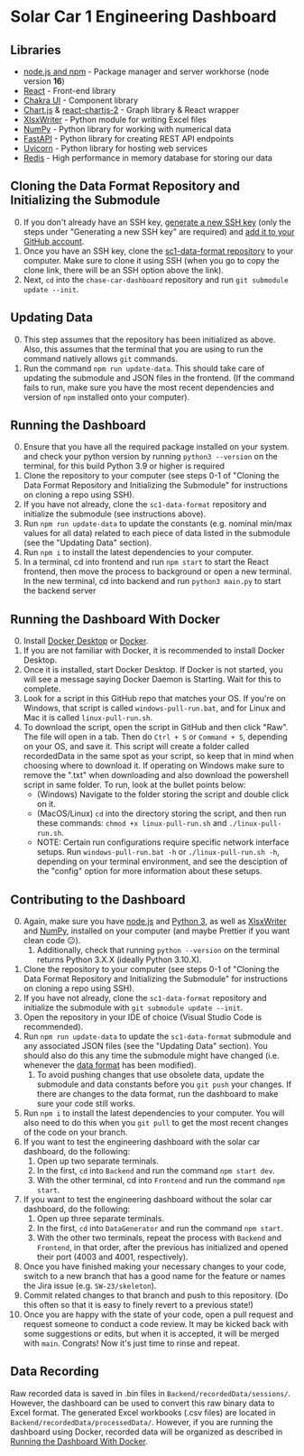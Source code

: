 # Solar Car 1 Engineering Dashboard

## Libraries

- [node.js and npm](https://nodejs.org/en/) - Package manager and server workhorse (node version **16**)
- [React](https://reactjs.org/) - Front-end library
- [Chakra UI](https://chakra-ui.com/) - Component library
- [Chart.js](https://www.chartjs.org/) & [react-chartjs-2](https://www.npmjs.com/package/react-chartjs-2) - Graph library & React wrapper
- [XlsxWriter](https://pypi.org/project/XlsxWriter/) - Python module for writing Excel files
- [NumPy](https://numpy.org/) - Python library for working with numerical data
- [FastAPI](https://fastapi.tiangolo.com) - Python library for creating REST API endpoints
- [Uvicorn](https://www.uvicorn.org) - Python library for hosting web services
- [Redis](https://redis.io/docs/clients/python/) - High performance in memory database for storing our data

## Cloning the Data Format Repository and Initializing the Submodule

0. If you don't already have an SSH key, [generate a new SSH key](https://docs.github.com/en/authentication/connecting-to-github-with-ssh/generating-a-new-ssh-key-and-adding-it-to-the-ssh-agent) (only the steps under "Generating a new SSH key" are required) and [add it to your GitHub account](https://docs.github.com/en/authentication/connecting-to-github-with-ssh/adding-a-new-ssh-key-to-your-github-account).
1. Once you have an SSH key, clone the [sc1-data-format repository](https://github.com/badgerloop-software/sc1-data-format) to your computer. Make sure to clone it using SSH (when you go to copy the clone link, there will be an SSH option above the link).
2. Next, `cd` into the `chase-car-dashboard` repository and run `git submodule update --init`.

## Updating Data

0. This step assumes that the repository has been initialized as above. Also, this assumes that the terminal that you are using to run the command natively allows `git` commands.
1. Run the command `npm run update-data`. This should take care of updating the submodule and JSON files in the frontend. (If the command fails to run, make sure you have the most recent dependencies and version of `npm` installed onto your computer).

## Running the Dashboard

0. Ensure that you have all the required package installed on your system. and check your python version by running `python3 --version` on the terminal, for this build Python 3.9 or higher is required
1. Clone the repository to your computer (see steps 0-1 of "Cloning the Data Format Repository and Initializing the Submodule" for instructions on cloning a repo using SSH).
2. If you have not already, clone the `sc1-data-format` repository and initialize the submodule (see instructions above).
3. Run `npm run update-data` to update the constants (e.g. nominal min/max values for all data) related to each piece of data listed in the submodule (see the "Updating Data" section).
4. Run `npm i` to install the latest dependencies to your computer.
5. In a terminal, cd into frontend and run `npm start` to start the React frontend, then move the process to background or open a new terminal. In the new terminal, cd into backend and run `python3 main.py` to start the backend server

## Running the Dashboard With Docker

0. Install [Docker Desktop](https://docs.docker.com/get-docker/) or [Docker](https://docs.docker.com/engine/install/). 
1. If you are not familiar with Docker, it is recommended to install Docker Desktop.
2. Once it is installed, start Docker Desktop. If Docker is not started, you will see a message saying Docker Daemon is Starting. Wait for this to complete.
3. Look for a script in this GitHub repo that matches your OS. If you're on Windows, that script is called `windows-pull-run.bat`, and for Linux and Mac it is called `linux-pull-run.sh`.
4. To download the script, open the script in GitHub and then click "Raw". The file will open in a tab. Then do `Ctrl + S` or `Command + S`, depending on your OS, and save it. This script will create a folder called recordedData in the same spot as your script, so keep that in mind when choosing where to download it. If operating on Windows make sure to remove the ".txt" when downloading and also download the powershell script in same folder. To run, look at the bullet points below:
   - (Windows) Navigate to the folder storing the script and double click on it. 
   - (MacOS/Linux) `cd` into the directory storing the script, and then run these commands: `chmod +x linux-pull-run.sh` and `./linux-pull-run.sh`.
   - NOTE: Certain run configurations require specific network interface setups. Run `windows-pull-run.bat -h` or `./linux-pull-run.sh -h`, depending on your terminal environment, and see the desciption of the "config" option for more information about these setups.

## Contributing to the Dashboard

0. Again, make sure you have [node.js](https://nodejs.org/en/download/) and [Python 3](https://www.python.org/downloads/release/python-3104/), as well as [XlsxWriter](https://xlsxwriter.readthedocs.io/getting_started.html) and [NumPy](https://numpy.org/install/), installed on your computer (and maybe Prettier if you want clean code :neutral_face:).
   1. Additionally, check that running `python --version` on the terminal returns Python 3.X.X (ideally Python 3.10.X).
1. Clone the repository to your computer (see steps 0-1 of "Cloning the Data Format Repository and Initializing the Submodule" for instructions on cloning a repo using SSH).
2. If you have not already, clone the `sc1-data-format` repository and initialize the submodule with `git submodule update --init`.
3. Open the repository in your IDE of choice (Visual Studio Code is recommended).
4. Run `npm run update-data` to update the `sc1-data-format` submodule and any associated JSON files (see the "Updating Data" section). You should also do this any time the submodule might have changed (i.e. whenever the [data format](https://github.com/badgerloop-software/sc1-data-format/blob/main/format.json) has been modified).
   1. To avoid pushing changes that use obsolete data, update the submodule and data constants before you `git push` your changes. If there are changes to the data format, run the dashboard to make sure your code still works.
5. Run `npm i` to install the latest dependencies to your computer. You will also need to do this when you `git pull` to get the most recent changes of the code on your branch.
6. If you want to test the engineering dashboard with the solar car dashboard, do the following:
   1. Open up two separate terminals.
   2. In the first, `cd` into `Backend` and run the command `npm start dev`.
   3. With the other terminal, cd into `Frontend` and run the command `npm start`.
7. If you want to test the engineering dashboard without the solar car dashboard, do the following:
   1. Open up three separate terminals.
   2. In the first, `cd` into `DataGenerator` and run the command `npm start`.
   3. With the other two terminals, repeat the process with `Backend` and `Frontend`, in that order, after the previous has initialized and opened their port (4003 and 4001, respectively).
8. Once you have finished making your necessary changes to your code, switch to a new branch that has a good name for the feature or names the Jira issue (e.g. `SW-23/skeleton`).
9. Commit related changes to that branch and push to this repository. (Do this often so that it is easy to finely revert to a previous state!)
10. Once you are happy with the state of your code, open a pull request and request someone to conduct a code review. It may be kicked back with some suggestions or edits, but when it is accepted, it will be merged with `main`. Congrats! Now it's just time to rinse and repeat.

## Data Recording

Raw recorded data is saved in .bin files in `Backend/recordedData/sessions/`. However, the dashboard can be used to convert this raw binary data to Excel format. The generated Excel workbooks (.csv files) are located in `Backend/recordedData/processedData/`. However, if you are running the dashboard using Docker, recorded data will be organized as described in [Running the Dashboard With Docker](https://github.com/badgerloop-software/chase-car-dashboard#running-the-dashboard-with-docker).
